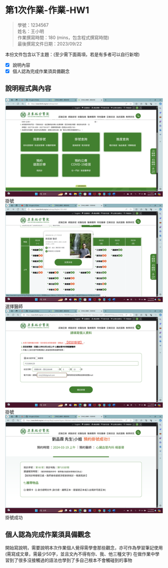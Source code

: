 # 第1次作業-作業-HW1
>
>學號：1234567
><br />
>姓名：王小明
><br />
>作業撰寫時間：180 (mins，包含程式撰寫時間)
><br />
>最後撰寫文件日期：2023/09/22
>

本份文件包含以下主題：(至少需下面兩項，若是有多者可以自行新增)
- [x] 說明內容
- [x] 個人認為完成作業須具備觀念

## 說明程式與內容

<img src="1.png" alt="">
掛號
<img src="2.png" alt="">
選擇醫師
<img src="3.png" alt="">
掛號
<img src="4.png" alt="">
掛號成功

## 個人認為完成作業須具備觀念

開始寫說明，需要說明本次作業個人覺得需學會那些觀念，亦可作為學習筆記使用 (需寫成文章，需最少50字，並且文內不得有你、我、他三種文字)
在做作業中學習到了很多沒接觸過的語法也學到了多自己根本不會觸碰到的事物